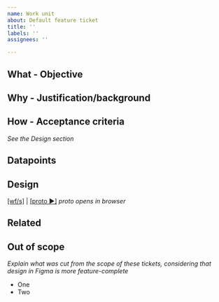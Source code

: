 ```yaml
---
name: Work unit
about: Default feature ticket
title: ''
labels: ''
assignees: ''

---
```


## What - Objective
<!-- Describe what needs to be done -->

## Why - Justification/background
<!-- Give an idea why it is needed from the user and business point of views -->

## How - Acceptance criteria
<!-- Describe details on how it should be done -->


*See the Design section*

## Datapoints
<!-- Describe fields, components of the UI, and the sources of data to be presented to the users. -->

<!-- Example #1: * **Template name** text input field (required) - The name of the template. -->

## Design
<!-- Paste or drag and drop screenshot from Figma for quick reference -->

<a href="https://www.figma.com/file/1Jja6ppJSwpkHGC79IvZGu/Copycan?node-id=REPLACE_THIS" target="_blank">[wf/s]</a> 
| 
<a href="https://www.figma.com/proto/1Jja6ppJSwpkHGC79IvZGu/Copycan?node-id=REPLACE_THIS" target="_blank">[proto ▶]</a> _proto opens in browser_


## Related
<!-- Specify links to related tickets or documentation pages -->

## Out of scope
*Explain what was cut from the scope of these tickets, considering that design in Figma is more feature-complete*
 * One
 * Two

